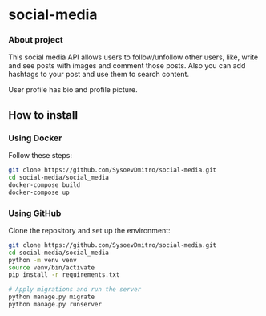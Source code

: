 # social-media

### About project
This social media API allows users to follow/unfollow other users, like, write and see posts with images and comment those posts. Also you can add hashtags to your post and use them to search content.

User profile has bio and profile picture.

## How to install
### Using Docker

Follow these steps:

```bash
git clone https://github.com/SysoevDmitro/social-media.git
cd social-media/social_media
docker-compose build
docker-compose up
```
### Using GitHub

Clone the repository and set up the environment:

```bash
git clone https://github.com/SysoevDmitro/social-media.git
cd social-media/social_media
python -m venv venv
source venv/bin/activate
pip install -r requirements.txt

# Apply migrations and run the server
python manage.py migrate
python manage.py runserver


